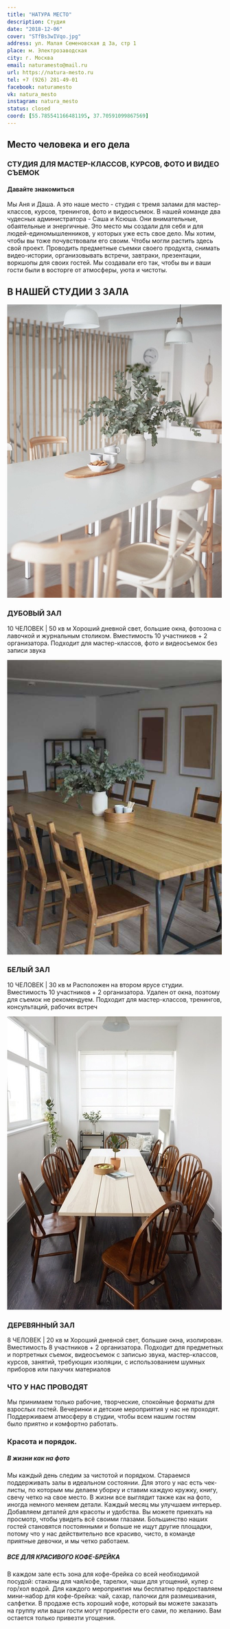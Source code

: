 ```yaml
---
title: "НАТУРА МЕСТО"
description: Студия
date: "2018-12-06"
cover: "STfBs3wIVqo.jpg"
address: ул. Малая Семеновская д 3а, стр 1
place: м. Электрозаводская
city: г. Москва
email: naturamesto@mail.ru
url: https://natura-mesto.ru
tel: +7 (926) 281-49-01
facebook: naturamesto
vk: natura_mesto
instagram: natura_mesto
status: closed
coord: [55.785541166481195, 37.70591099867569]
---
```


## Место человека и его дела

### СТУДИЯ ДЛЯ МАСТЕР-КЛАССОВ, КУРСОВ, ФОТО И ВИДЕО СЪЕМОК

#### Давайте знакомиться

Мы Аня и Даша. А это наше место - студия с тремя залами для мастер-классов, курсов, тренингов, фото и видеосъемок. В нашей команде два чудесных администратора - Саша и Ксюша. Они внимательные, обаятельные и энергичные. Это место мы создали для себя и для людей-единомышленников, у которых уже есть свое дело. Мы хотим, чтобы вы тоже почувствовали его своим. Чтобы могли растить здесь свой проект. Проводить предметные съемки своего продукта, снимать видео-истории, организовывать встречи, завтраки, презентации, воркшопы для своих гостей. Мы создавали его так, чтобы вы и ваши гости были в восторге от атмосферы, уюта и чистоты.

## В НАШЕЙ СТУДИИ 3 ЗАЛА

![](./images/500-23158369f95976b96151fdc7024cb6a0.jpg)

### ДУБОВЫЙ ЗАЛ

10 ЧЕЛОВЕК | 50 кв м
Хороший дневной свет, большие окна, фотозона с лавочкой и журнальным столиком. Вместимость 10 участников + 2 организатора. Подходит для мастер-классов, фото и видеосъемок без записи звука

![](./images/500-6290a9a41bd6390c41ec12bfb1ae5aa4.jpg)

### БЕЛЫЙ ЗАЛ

10 ЧЕЛОВЕК | 30 кв м
Расположен на втором ярусе студии. Вместимость 10 участников + 2 организатора. Удален от окна, поэтому для съемок не рекомендуем. Подходит для мастер-классов, тренингов, консультаций, рабочих встреч

![](./images/500-ff27f8b9a38ebeec682dcc84abd2da0c.jpg)

### ДЕРЕВЯННЫЙ ЗАЛ

8 ЧЕЛОВЕК | 20 кв м
Хороший дневной свет, большие окна, изолирован. Вместимость 8 участников + 2 организатора. Подходит для предметных и портретных съемок, видеосъемок с записью звука, мастер-классов, курсов, занятий, требующих изоляции, с использованием шумных приборов или пахучих материалов

### ЧТО У НАС ПРОВОДЯТ

Мы принимаем только рабочие, творческие, спокойные форматы для взрослых гостей. Вечеринки и детские мероприятия у нас не проходят. Поддерживаем атмосферу в студии, чтобы всем нашим гостям было приятно и комфортно работать.

### Красота и порядок.

##### В жизни как на фото

Мы каждый день следим за чистотой и порядком. Стараемся поддерживать залы в идеальном состоянии. Для этого у нас есть чек-листы, по которым мы делаем уборку и ставим каждую кружку, книгу, свечу четко на свое место. В жизни все выглядит также как на фото, иногда немного меняем детали. Каждый месяц мы улучшаем интерьер. Добавляем деталей для красоты и удобства. Вы можете приехать на просмотр, чтобы увидеть всё своими глазами. Большинство наших гостей становятся постоянными и больше не ищут другие площадки, потому что у нас действительно все красиво, чисто, в команде приятные девочки, и мы четко работаем.

##### ВСЕ ДЛЯ КРАСИВОГО КОФЕ-БРЕЙКА

В каждом зале есть зона для кофе-брейка со всей необходимой посудой: стаканы для чая/кофе, тарелки, чаши для угощений, кулер с гор/хол водой. Для каждого мероприятия мы бесплатно предоставляем мини-набор для кофе-брейка: чай, сахар, палочки для размешивания, салфетки. В продаже есть хороший кофе, который вы можете заказать на группу или ваши гости могут приобрести его сами, по желанию. Вам остается только привезти угощения.
